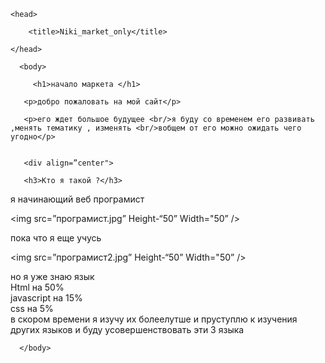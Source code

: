  <html>
 
    <head>
     
        <title>Niki_market_only</title>
     
    </head>
 
      <body>
       
         <h1>начало маркета </h1>
       
       <p>добро пожаловать на мой сайт</p>
       
       <p>его ждет большое будущее <br/>я буду со временем его развивать ,менять тематику , изменять <br/>вобщем от его можно ожидать чего угодно</p>
       
             
       <div align=”center">
       
       <h3>Кто я такой ?</h3>
                         
 <div align=”center”>
 
  <p>я начинающий веб програмист</p>
  
 <img src=”програмист.jpg”   Height-“50”  Width="50”    />
 
 <p>пока что я еще учусь</p>
 
  <img src=”програмист2.jpg”   Height-“50”  Width="50”    />
 <p>но я уже знаю язык <br/> Html на 50% <br/> javascript на 15% <br/>css на 5% <br/>в скором времени я изучу их болеелутше и пруступлю к изучения других языков и буду усовершенствовать эти 3 языка</p>
 

      </body>
</html>
